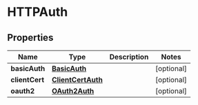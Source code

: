 

# HTTPAuth

## Properties

Name | Type | Description | Notes
------------ | ------------- | ------------- | -------------
**basicAuth** | [**BasicAuth**](BasicAuth.md) |  |  [optional]
**clientCert** | [**ClientCertAuth**](ClientCertAuth.md) |  |  [optional]
**oauth2** | [**OAuth2Auth**](OAuth2Auth.md) |  |  [optional]



